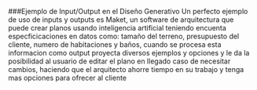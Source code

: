 ###Ejemplo de Input/Output en el Diseño Generativo
Un perfecto ejemplo de uso de inputs y outputs es Maket, un software de arquitectura que puede crear planos usando inteligencia artificial teniendo 
encuenta especficicaciones en datos como: tamaño del terreno, presupuesto del cliente, numero de habitaciones y baños, cuando se procesa esta 
informacion como output proyecta diversos ejemplos y opciones y le da la posibilidad al usuario de editar el plano en llegado caso de necesitar 
cambios, haciendo que el arquitecto ahorre tiempo en su trabajo y tenga mas opciones para ofrecer al cliente
